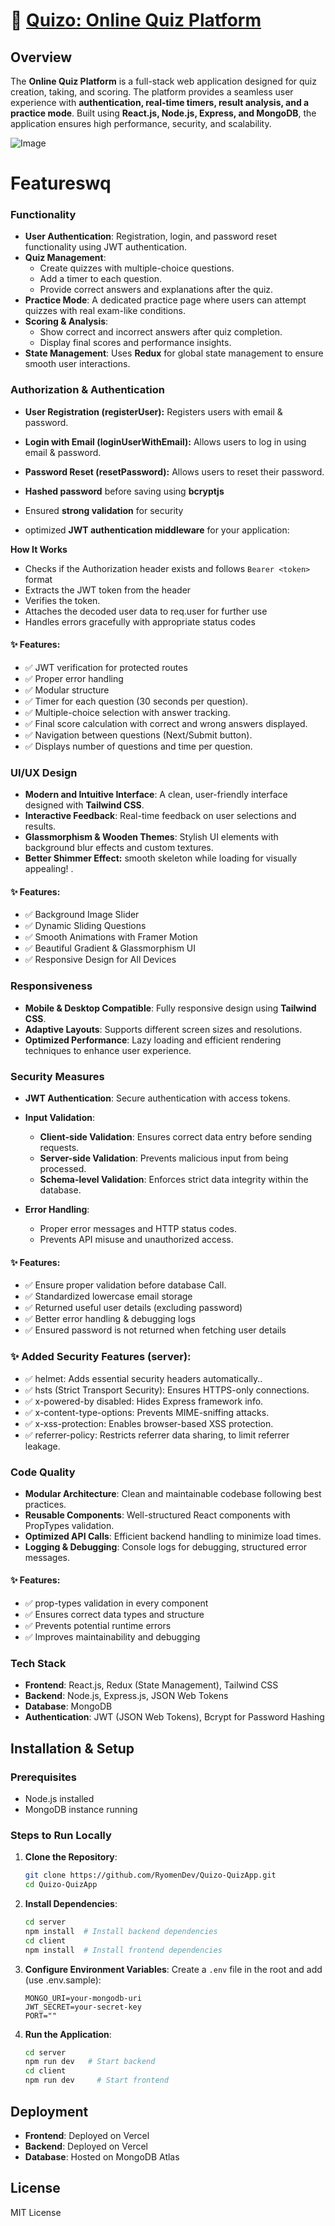 # 🚀 <u>Quizo: Online Quiz Platform</u>
## Overview

The **Online Quiz Platform** is a full-stack web application designed for quiz creation, taking, and scoring. The platform provides a seamless user experience with **authentication, real-time timers, result analysis, and a practice mode**. Built using **React.js, Node.js, Express, and MongoDB**, the application ensures high performance, security, and scalability.

![Image](https://github.com/user-attachments/assets/cb1bebb5-3a9c-4d5e-bcd0-71d3cb1a30bf)

# Featureswq

### **Functionality**

- **User Authentication**: Registration, login, and password reset functionality using JWT authentication.
- **Quiz Management**:
  - Create quizzes with multiple-choice questions.
  - Add a timer to each question.
  - Provide correct answers and explanations after the quiz.
- **Practice Mode**: A dedicated practice page where users can attempt quizzes with real exam-like conditions.
- **Scoring & Analysis**:
  - Show correct and incorrect answers after quiz completion.
  - Display final scores and performance insights.
- **State Management**: Uses **Redux** for global state management to ensure smooth user interactions.

### Authorization & Authentication

- **User Registration (registerUser):** Registers users with email & password.
- **Login with Email (loginUserWithEmail):** Allows users to log in using email & password.
- **Password Reset (resetPassword):** Allows users to reset their password.
- **Hashed password** before saving using **bcryptjs**
- Ensured **strong validation** for security

- optimized **JWT authentication middleware** for your application:

**How It Works**

- Checks if the Authorization header exists and follows `Bearer <token>` format
- Extracts the JWT token from the header
- Verifies the token.
- Attaches the decoded user data to req.user for further use
- Handles errors gracefully with appropriate status codes

#### ✨ Features:

- ✅ JWT verification for protected routes
- ✅ Proper error handling
- ✅ Modular structure
- ✅ Timer for each question (30 seconds per question).
- ✅ Multiple-choice selection with answer tracking.
- ✅ Final score calculation with correct and wrong answers displayed.
- ✅ Navigation between questions (Next/Submit button).
- ✅ Displays number of questions and time per question.

### **UI/UX Design**

- **Modern and Intuitive Interface**: A clean, user-friendly interface designed with **Tailwind CSS**.
- **Interactive Feedback**: Real-time feedback on user selections and results.
- **Glassmorphism & Wooden Themes**: Stylish UI elements with background blur effects and custom textures.
- **Better Shimmer Effect:** smooth skeleton while loading for visually appealing! .

#### ✨ Features:

- ✅ Background Image Slider
- ✅ Dynamic Sliding Questions
- ✅ Smooth Animations with Framer Motion
- ✅ Beautiful Gradient & Glassmorphism UI
- ✅ Responsive Design for All Devices

### **Responsiveness**

- **Mobile & Desktop Compatible**: Fully responsive design using **Tailwind CSS**.
- **Adaptive Layouts**: Supports different screen sizes and resolutions.
- **Optimized Performance**: Lazy loading and efficient rendering techniques to enhance user experience.

### **Security Measures**

- **JWT Authentication**: Secure authentication with access tokens.
- **Input Validation**:

  - **Client-side Validation**: Ensures correct data entry before sending requests.
  - **Server-side Validation**: Prevents malicious input from being processed.
  - **Schema-level Validation**: Enforces strict data integrity within the database.

- **Error Handling**:
  - Proper error messages and HTTP status codes.
  - Prevents API misuse and unauthorized access.
  <!-- - **Rate Limiting & Encryption**:
  - Rate limiting to protect against brute-force attacks.
  - Encrypted passwords stored securely in the database. -->

#### ✨ Features:

- ✅ Ensure proper validation before database Call.
- ✅ Standardized lowercase email storage
- ✅ Returned useful user details (excluding password)
- ✅ Better error handling & debugging logs
- ✅ Ensured password is not returned when fetching user details

### ✨ Added Security Features (server):

- ✅ helmet: Adds essential security headers automatically..
- ✅ hsts (Strict Transport Security): Ensures HTTPS-only connections.
- ✅ x-powered-by disabled: Hides Express framework info.
- ✅ x-content-type-options: Prevents MIME-sniffing attacks.
- ✅ x-xss-protection: Enables browser-based XSS protection.
- ✅ referrer-policy: Restricts referrer data sharing, to limit referrer leakage.

### **Code Quality**

- **Modular Architecture**: Clean and maintainable codebase following best practices.
- **Reusable Components**: Well-structured React components with PropTypes validation.
- **Optimized API Calls**: Efficient backend handling to minimize load times.
- **Logging & Debugging**: Console logs for debugging, structured error messages.

#### ✨ Features:

- ✅ prop-types validation in every component
- ✅ Ensures correct data types and structure
- ✅ Prevents potential runtime errors
- ✅ Improves maintainability and debugging

### **Tech Stack**

- **Frontend**: React.js, Redux (State Management), Tailwind CSS
- **Backend**: Node.js, Express.js, JSON Web Tokens
- **Database**: MongoDB
- **Authentication**: JWT (JSON Web Tokens), Bcrypt for Password Hashing

## Installation & Setup

### **Prerequisites**

- Node.js installed
- MongoDB instance running

### **Steps to Run Locally**

1. **Clone the Repository**:
   ```bash
   git clone https://github.com/RyomenDev/Quizo-QuizApp.git
   cd Quizo-QuizApp
   ```
2. **Install Dependencies**:
   ```bash
   cd server
   npm install  # Install backend dependencies
   cd client
   npm install  # Install frontend dependencies
   ```
3. **Configure Environment Variables**:
   Create a `.env` file in the root and add (use .env.sample):
   ```env
   MONGO_URI=your-mongodb-uri
   JWT_SECRET=your-secret-key
   PORT=""
   ```
4. **Run the Application**:
   ```bash
   cd server
   npm run dev   # Start backend
   cd client
   npm run dev     # Start frontend
   ```

## Deployment

- **Frontend**: Deployed on Vercel
- **Backend**: Deployed on Vercel
- **Database**: Hosted on MongoDB Atlas

## License

MIT License
